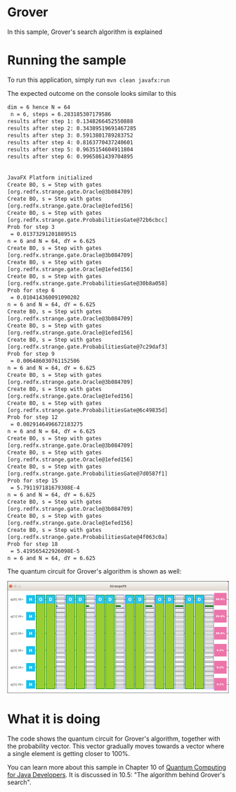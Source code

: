 # Grover

In this sample, Grover's search algorithm is explained

# Running the sample

To run this application, simply run
`mvn clean javafx:run`

The expected outcome on the console looks similar to this

```
dim = 6 hence N = 64
 n = 6, steps = 6.283185307179586
results after step 1: 0.1348266452550888
results after step 2: 0.34389519691467285
results after step 3: 0.5913801789283752
results after step 4: 0.8163770437240601
results after step 5: 0.9635154604911804
results after step 6: 0.9965861439704895


JavaFX Platform initialized
Create BO, s = Step with gates [org.redfx.strange.gate.Oracle@3b084709]
Create BO, s = Step with gates [org.redfx.strange.gate.Oracle@1efed156]
Create BO, s = Step with gates [org.redfx.strange.gate.ProbabilitiesGate@72b6cbcc]
Prob for step 3
 = 0.01373291201889515
n = 6 and N = 64, dY = 6.625
Create BO, s = Step with gates [org.redfx.strange.gate.Oracle@3b084709]
Create BO, s = Step with gates [org.redfx.strange.gate.Oracle@1efed156]
Create BO, s = Step with gates [org.redfx.strange.gate.ProbabilitiesGate@30b8a058]
Prob for step 6
 = 0.010414360091090202
n = 6 and N = 64, dY = 6.625
Create BO, s = Step with gates [org.redfx.strange.gate.Oracle@3b084709]
Create BO, s = Step with gates [org.redfx.strange.gate.Oracle@1efed156]
Create BO, s = Step with gates [org.redfx.strange.gate.ProbabilitiesGate@7c29daf3]
Prob for step 9
 = 0.006486030761152506
n = 6 and N = 64, dY = 6.625
Create BO, s = Step with gates [org.redfx.strange.gate.Oracle@3b084709]
Create BO, s = Step with gates [org.redfx.strange.gate.Oracle@1efed156]
Create BO, s = Step with gates [org.redfx.strange.gate.ProbabilitiesGate@6c49835d]
Prob for step 12
 = 0.0029146496672183275
n = 6 and N = 64, dY = 6.625
Create BO, s = Step with gates [org.redfx.strange.gate.Oracle@3b084709]
Create BO, s = Step with gates [org.redfx.strange.gate.Oracle@1efed156]
Create BO, s = Step with gates [org.redfx.strange.gate.ProbabilitiesGate@7d0587f1]
Prob for step 15
 = 5.791197181679308E-4
n = 6 and N = 64, dY = 6.625
Create BO, s = Step with gates [org.redfx.strange.gate.Oracle@3b084709]
Create BO, s = Step with gates [org.redfx.strange.gate.Oracle@1efed156]
Create BO, s = Step with gates [org.redfx.strange.gate.ProbabilitiesGate@4f063c0a]
Prob for step 18
 = 5.419565422926098E-5
n = 6 and N = 64, dY = 6.625

```

The quantum circuit for Grover's algorithm is shown as well:

![grover](/resources/ch10-grover.png)



# What it is doing

The code shows the quantum circuit for Grover's algorithm, together with the probability vector. This vector
gradually moves towards a vector where a single element is getting closer to 100%.

You can learn more about this sample in Chapter 10 of [Quantum Computing for Java Developers](https://www.manning.com/books/quantum-computing-for-java-developers?a_aid=quantumjava&a_bid=e5166ab9). It is discussed in 10.5: "The algorithm behind Grover's search".

